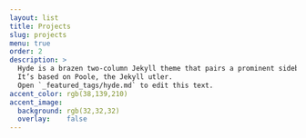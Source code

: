 ```yaml
---
layout: list
title: Projects
slug: projects
menu: true
order: 2
description: >
  Hyde is a brazen two-column Jekyll theme that pairs a prominent sidebar with uncomplicated content.
  It’s based on Poole, the Jekyll utler.
  Open `_featured_tags/hyde.md` to edit this text.
accent_color: rgb(38,139,210)
accent_image:
  background: rgb(32,32,32)
  overlay:    false
---
```

